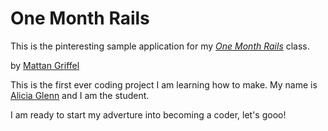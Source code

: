 # One Month Rails

This is the pinteresting sample application for my 
[*One Month Rails*](http://onemonthrails.com) class.

by [Mattan Griffel](http://onemonthrails.com)

This is the first ever coding project I am learning how to make. My name is [Alicia Glenn](http://aliciatglenn.com) and I am the student.

I am ready to start my adverture into becoming a coder, let's gooo!
